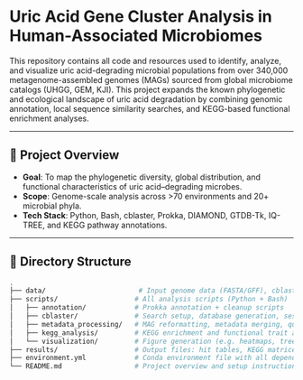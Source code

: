 # Uric Acid Gene Cluster Analysis in Human-Associated Microbiomes

This repository contains all code and resources used to identify, analyze, and visualize uric acid-degrading microbial populations from over 340,000 metagenome-assembled genomes (MAGs) sourced from global microbiome catalogs (UHGG, GEM, KJI). This project expands the known phylogenetic and ecological landscape of uric acid degradation by combining genomic annotation, local sequence similarity searches, and KEGG-based functional enrichment analyses.

---

## 🚀 Project Overview

- **Goal**: To map the phylogenetic diversity, global distribution, and functional characteristics of uric acid–degrading microbes.
- **Scope**: Genome-scale analysis across >70 environments and 20+ microbial phyla.
- **Tech Stack**: Python, Bash, cblaster, Prokka, DIAMOND, GTDB-Tk, IQ-TREE, and KEGG pathway annotations.

---

## 📂 Directory Structure

```bash
.
├── data/                       # Input genome data (FASTA/GFF), cblaster session files, metadata
├── scripts/                   # All analysis scripts (Python + Bash)
│   ├── annotation/            # Prokka annotation + cleanup scripts
│   ├── cblaster/              # Search setup, database generation, session recomputation
│   ├── metadata_processing/   # MAG reformatting, metadata merging, quality filtering
│   ├── kegg_analysis/         # KEGG enrichment and functional trait analysis
│   └── visualization/         # Figure generation (e.g. heatmaps, trees, world maps)
├── results/                   # Output files: hit tables, KEGG matrices, figures
├── environment.yml            # Conda environment file with all dependencies
└── README.md                  # Project overview and setup instructions
